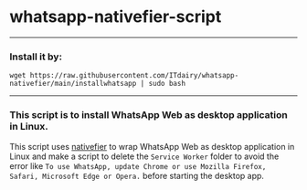 # whatsapp-nativefier-script
---------------------------------------
### Install it by:

```
wget https://raw.githubusercontent.com/ITdairy/whatsapp-nativefier/main/installwhatsapp | sudo bash
```

________________________________________________________________________
### This script is to install WhatsApp Web as desktop application in Linux.

This script uses [nativefier](https://github.com/nativefier/nativefier) to wrap WhatsApp Web as desktop application in Linux and make a script to delete the `Service Worker` folder to avoid the error like `To use WhatsApp, update Chrome or use Mozilla Firefox, Safari, Microsoft Edge or Opera.` before starting the desktop app.
